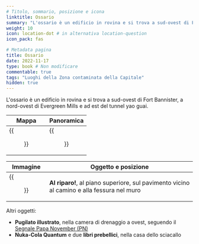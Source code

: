 ```yaml
---
# Titolo, sommario, posizione e icona
linktitle: Ossario
summary: "L'ossario è un edificio in rovina e si trova a sud-ovest di Fort Bannister, a nord-ovest di Evergreen Mills e ad est del tunnel yao guai."
weight: 10
icon: location-dot # in alternativa location-question
icon_pack: fas

# Metadata pagina
title: Ossario
date: 2022-11-17
type: book # Non modificare
commentable: true
tags: "Luoghi della Zona contaminata della Capitale"
hidden: true
---
```




L'ossario è un edificio in rovina e si trova a sud-ovest di Fort Bannister, a nord-ovest di Evergreen Mills e ad est del tunnel yao guai. 

| Mappa                                     | Panoramica                            |
| ----------------------------------------- | ------------------------------------- |
| {{<figure src="Charnel_House_loc.webp">}} | {{<figure src="Charnel_House.webp">}} |

| Immagine                                             | Oggetto e posizione                                                                        |
| ---------------------------------------------------- | ------------------------------------------------------------------------------------------ |
| {{<figure src="Charnel_House_Duck_and_Cover.webp">}} | **Al riparo!**, al piano superiore, sul pavimento vicino al camino e alla fessura nel muro |

Altri oggetti:
- **Pugilato illustrato**, nella camera di drenaggio a ovest, seguendo il [Segnale Papa November (PN)](#segnale-papa-november-pn)
- **Nuka-Cola Quantum** e due **libri prebellici**, nella casa dello sciacallo
